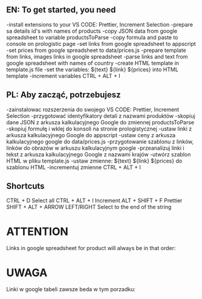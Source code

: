 ## EN: To get started, you need

-install extensions to your VS CODE: Prettier, Increment Selection
-prepare sa details id's with names of products
-copy JSON data from google spreadsheet to variable productsToParse
-copy formula and paste to console on prologistic page 
  -set links from google spreadsheet to appscript
  -set prices from google spreadsheet to data/prices.js
-prepare template from links, images links in google spreadsheet
-parse links and text from google spreadsheet with names of country
-create HTML template in template.js file
-set the variables: ${text} ${link} ${prices} into HTML template
   -increment variables CTRL + ALT + I

## PL: Aby zacząć, potrzebujesz

-zainstalowac rozszerzenia do swojego VS CODE: Prettier, Increment Selection
-przygotować identyfikatory detali z nazwami produktów
-skopiuj dane JSON z arkusza kalkulacyjnego Google do zmiennej productsToParse
-skopiuj formułę i wklej do konsoli na stronie prologistycznej
   -ustaw linki z arkusza kalkulacyjnego Google do appscript
   -ustaw ceny z arkusza kalkulacyjnego google do data/prices.js
-przygotowanie szablonu z linków, linków do obrazów w arkuszu kalkulacyjnym google
-przeanalizuj linki i tekst z arkusza kalkulacyjnego Google z nazwami krajów
-utwórz szablon HTML w pliku template.js
-ustaw zmienne: ${text} ${link} ${prices} do szablonu HTML
   -incrementuj zmienne CTRL + ALT + I

## Shortcuts
CTRL + D Select all
CTRL + ALT + I Increment
ALT + SHIFT + F Prettier
SHIFT + ALT + ARROW LEFT/RIGHT Select to the end of the string


# ATTENTION
Links in google spreadsheet for product will always be in that order: 
<!-- CHDE CHFR UK DE CHFR FR	AT	ES	PL	NL	PT IT SE HU	DK CZ FI NO	SK -->


# UWAGA
Linki w google tabeli zawsze beda w tym porzadku:
<!-- CHDE CHFR UK DE CHFR FR	AT	ES	PL	NL	PT IT SE HU	DK CZ FI NO	SK -->